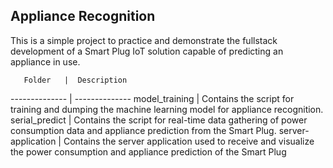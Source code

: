 ## Appliance Recognition
This is a simple project to practice and demonstrate the fullstack development of a Smart Plug IoT solution capable
of predicting an appliance in use.   

       Folder   |  Description 
 -------------- | --------------
 model_training | Contains the script for training and dumping the machine learning model for appliance recognition.
 serial_predict | Contains the script for real-time data gathering of power consumption data and appliance prediction from the Smart Plug.
 server-application | Contains the server application used to receive and visualize the power consumption and appliance prediction of the Smart Plug

 

